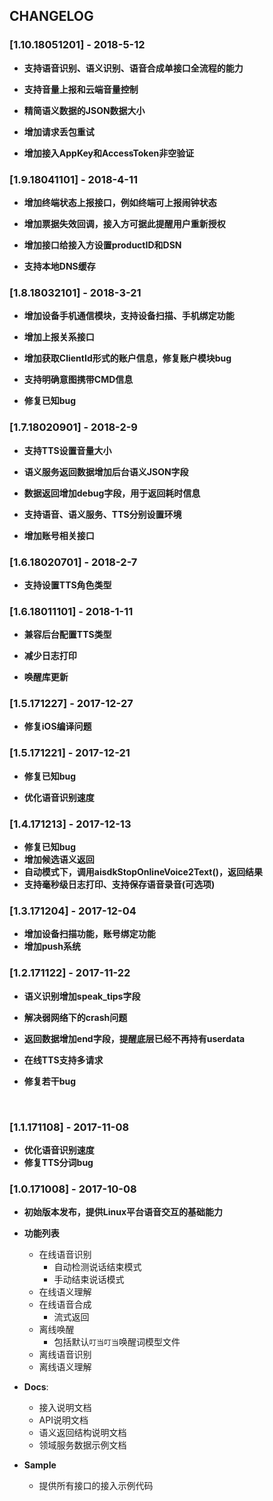 ## CHANGELOG

### [1.10.18051201] - 2018-5-12

- **支持语音识别、语义识别、语音合成单接口全流程的能力**

- **支持音量上报和云端音量控制**

- **精简语义数据的JSON数据大小**

- **增加请求丢包重试**

- **增加接入AppKey和AccessToken非空验证**

### [1.9.18041101] - 2018-4-11

- **增加终端状态上报接口，例如终端可上报闹钟状态**

- **增加票据失效回调，接入方可据此提醒用户重新授权**

- **增加接口给接入方设置productID和DSN**

- **支持本地DNS缓存**

### [1.8.18032101] - 2018-3-21

- **增加设备手机通信模块，支持设备扫描、手机绑定功能**

- **增加上报关系接口**

- **增加获取ClientId形式的账户信息，修复账户模块bug**

- **支持明确意图携带CMD信息**

- **修复已知bug**

### [1.7.18020901] - 2018-2-9

- **支持TTS设置音量大小**

- **语义服务返回数据增加后台语义JSON字段**

- **数据返回增加debug字段，用于返回耗时信息**

- **支持语音、语义服务、TTS分别设置环境**

- **增加账号相关接口**

### [1.6.18020701] - 2018-2-7

- **支持设置TTS角色类型**

### [1.6.18011101] - 2018-1-11

- **兼容后台配置TTS类型**

- **减少日志打印**

- **唤醒库更新**

### [1.5.171227] - 2017-12-27

- **修复iOS编译问题**

### [1.5.171221] - 2017-12-21

- **修复已知bug**

- **优化语音识别速度**

### [1.4.171213] - 2017-12-13
- **修复已知bug**
- **增加候选语义返回**
- **自动模式下，调用aisdkStopOnlineVoice2Text()，返回结果**
- **支持毫秒级日志打印、支持保存语音录音(可选项)**
### [1.3.171204] - 2017-12-04

- **增加设备扫描功能，账号绑定功能**
- **增加push系统**

### [1.2.171122] - 2017-11-22

- **语义识别增加speak_tips字段**

- **解决弱网络下的crash问题**

- **返回数据增加end字段，提醒底层已经不再持有userdata**

- **在线TTS支持多请求**

- **修复若干bug**

  ​

### [1.1.171108] - 2017-11-08

- **优化语音识别速度**
- **修复TTS分词bug**

### [1.0.171008] - 2017-10-08

* **初始版本发布，提供Linux平台语音交互的基础能力**
* **功能列表**
  * 在线语音识别
      * 自动检测说话结束模式
      * 手动结束说话模式
  * 在线语义理解
  * 在线语音合成
      * 流式返回 
  * 离线唤醒
      * 包括默认`叮当叮当`唤醒词模型文件
  * 离线语音识别
  * 离线语义理解

* **Docs**: 

  * 接入说明文档
  * API说明文档
  * 语义返回结构说明文档
  * 领域服务数据示例文档

* **Sample**

  * 提供所有接口的接入示例代码
